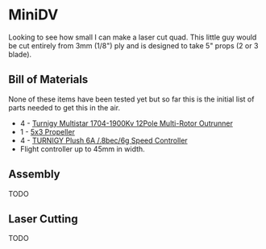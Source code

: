 MiniDV
======

Looking to see how small I can make a laser cut quad. This little guy would be cut entirely from 3mm (1/8") ply and is designed to take 5" props (2 or 3 blade).

Bill of Materials
-----------------

None of these items have been tested yet but so far this is the initial list of parts needed to get this in the air.

 * 4 - [Turnigy Multistar 1704-1900Kv 12Pole Multi-Rotor Outrunner](http://www.hobbyking.com/hobbyking/store/__39033__Turnigy_Multistar_1704_1900Kv_12Pole_Multi_Rotor_Outrunner.html)
 * 1 - [5x3 Propeller](http://www.goodluckbuy.com/2-pairs-gemfan-5030-5030r-2-blades-cw-ccw-propeller-for-micro-quadcopter-orange-.html)
 * 4 - [TURNIGY Plush 6A /.8bec/6g Speed Controller](http://www.hobbyking.com/hobbyking/store/__4318__TURNIGY_Plush_6A_8bec_6g_Speed_Controller.html)
 * Flight controller up to 45mm in width.
 
Assembly
--------

TODO

Laser Cutting
-------------

TODO


